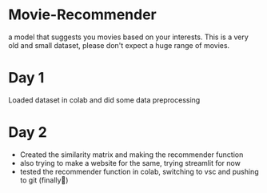 # Movie-Recommender
a model that suggests you movies based on your interests. This is a very old and small dataset, please don't expect a huge range of movies.

# Day 1 
Loaded dataset in colab and did some data preprocessing

# Day 2
- Created the similarity matrix and making the recommender function 
- also trying to make a website for the same, trying streamlit for now
- tested the recommender function in colab, switching to vsc and pushing to git (finally🙏)

